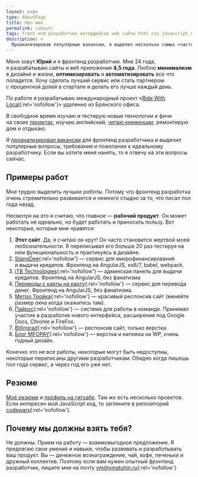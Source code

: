```yaml
---
layout: page
type: AboutPage
title: Обо мне
permalink: /about/
tags: front end разработчик интерфейсов web сайты html css javascript программист
description: >
  Проанализировав популярные вакансии, я выделил несколько самых «часто встречаемых» вопросов/требований/пожеланий к разработчику. На этой странице я отвечаю на них.
---
```


Меня зовут **Юрий** и я фронтенд разработчик.
Мне 24 года, я разрабатываю сайты и веб приложения **4,5 года**.
Люблю **минимализм** в дизайне и жизни, **оптимизировать** и **автоматизировать** все что попадется. Хочу сделать лучший сервис или стать партнером с процентной долей в стартапе и делать его лучше каждый день.

По работе я разрабатываю международный проект «[Ride With Local](https://ridewithlocal.com){:rel='nofollow'}» удаленно из Брянского офиса.

В свободное время изучаю и тестирую новые технологии и фичи на своих [проектах](/projects/), изучаю английский, [читаю книженции](/books/), ремонтирую дом и отдыхаю.

Я [проанализировал вакансии](/front-end/what_front_end_developer_need_to_know_in_2015-2016/) для фронтенд разработчика и выделил популярные вопросы, требования и пожелания к идеальному разработчику. Если вы хотите меня нанять, то я отвечу на эти вопросы сейчас.

## Примеры работ

Мне трудно выделить _лучшие работы_. Потому что фронтенд разработка очень стремительно развивается и немного стыдно за то, что писал пол года назад.

Несмотря на это я считаю, что главное — **рабочий продукт**. Он может работать не идеально, но будет работать и приносить пользу. Вот некоторые, которые мне нравятся:

1. **Этот сайт**. Да, я считаю он крут! Он часто становится жертвой моей любознательности. Я переписывал его больше 20 раз тестируя на нем функциональность и практикуясь в дизайне.
1. [StangDee](http://stangdee.com/){:rel='nofollow'} — сервис для микрофинансирования и выдачи кредитов. Фронтенд на AngularJS, es6/7, babel, webpack.
1. [iTB Technologies](https://merchant.itb-t.ru/){:rel='nofollow'} — админская панель для выдачи кредитов. Фронтенд на AngularJS, без фанатизма
1. [Переводы с карты на карту](https://p2p.payler.com){:rel='nofollow'} — сервис для перевода денег. Фронтенд на AngularJS, без фанатизма.
1. [Метро Тройка](http://troika.payler.com/){:rel='nofollow'} — красивый респонсив сайт (меняйте размер окна когда окажитесь там).
1. [Пайрус](https://pyrus.com/){:rel='nofollow'} — система для работы в команде. Принимал участие в разработке нового интерфейса, расширения под Google Docs, Chrome и FireFox.
1. [Billingrad](http://my.billingrad.com/){:rel='nofollow'} — респонсив сайт, только верстка.
1. [Блог MFOPAY](//blog.mfopay.ru){:rel='nofollow'} — верстка и натяжка на WP, очень годный дизайн.

Конечно это не все работы, некоторые могут быть недоступны, некоторые переписаны другими разработчикам. Обидно когда пишешь пол года сервис, а через год его уже нет.

## Резюме

[Моё резюме](/resume/) и [профиль на гитхабе](https://github.com/ymatuhin). Там же есть несколько проектов. Если интересен мой JavaScript код, то загляните в репозиторий [codewars](https://github.com/ymatuhin/codewars){:rel='nofollow'}.


## Почему мы должны взять тебя?

Не должны. Прием на работу — взаимовыгодное предложение. Я предлагаю свои умения и навыки, чтобы развивать и разработывать ваш продукт. Вы — денежное вознаграждение, чай, кофе, печеньки и дружный коллектив. Поэтому если вам нужен опытный фронтенд разработчик, пишите мне на почту [ym@ymatuhin.ru](mailto:ym@ymatuhin.ru){:rel='nofollow'}
